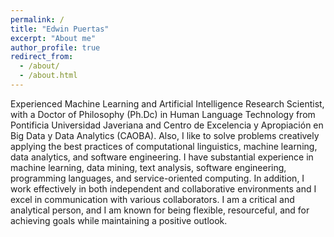 ```yaml
---
permalink: /
title: "Edwin Puertas"
excerpt: "About me"
author_profile: true
redirect_from: 
  - /about/
  - /about.html
---
```

Experienced Machine Learning and Artificial Intelligence Research Scientist, with a Doctor of Philosophy (Ph.Dc) in Human Language Technology from Pontificia Universidad Javeriana and Centro de Excelencia y Apropiación en Big Data y Data Analytics (CAOBA). Also, I like to solve problems creatively applying the best practices of computational linguistics, machine learning, data analytics, and software engineering. I have substantial experience in machine learning, data mining, text analysis, software engineering, programming languages, and service-oriented computing. In addition, I work effectively in both independent and collaborative environments and I excel in communication with various collaborators. I am a critical and analytical person, and I am known for being flexible, resourceful, and for achieving goals while maintaining a positive outlook. 
